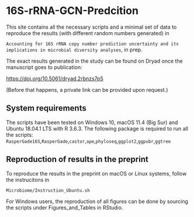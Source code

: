 # 16S-rRNA-GCN-Predcition
This site contains all the necessary scripts and a minimal set of data to reproduce the results (with different random numbers generated) in

`Accounting for 16S rRNA copy number prediction uncertainty and its implications in microbial diversity analyses`, in prep.

The exact results generated in the study can be found on Dryad once the manuscript goes to publication:

https://doi.org/10.5061/dryad.2rbnzs7p5

(Before that happens, a private link can be provided upon request.)

## System requirements
The scripts have been tested on Windows 10, macOS 11.4 (Big Sur) and Ubuntu 18.04.1 LTS with R 3.6.3. 
The following package is required to run all the scripts: `RasperGade16S`,`RasperGade`,`castor`,`ape`,`phyloseq`,`ggplot2`,`ggpubr`,`ggtree`

## Reproduction of results in the preprint
To reproduce the results in the preprint on macOS or Linux systems, follow the instrucitons in 

`Microbiome/Instruction_Ubuntu.sh`

For Windows users, the reproduction of all figures can be done by sourcing the scripts under Figures_and_Tables in RStudio.
